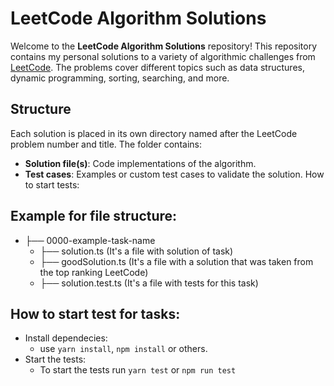 # LeetCode Algorithm Solutions

Welcome to the **LeetCode Algorithm Solutions** repository! This repository contains my personal solutions to a variety of algorithmic challenges from [LeetCode](https://leetcode.com). The problems cover different topics such as data structures, dynamic programming, sorting, searching, and more.

## Structure

Each solution is placed in its own directory named after the LeetCode problem number and title. The folder contains:

- **Solution file(s)**: Code implementations of the algorithm.
- **Test cases**: Examples or custom test cases to validate the solution.
  How to start tests:
## Example for file structure:
- ├── 0000-example-task-name
  - ├── solution.ts (It's a file with solution of task)
  - ├── goodSolution.ts (It's a file with a solution that was taken from the top ranking LeetCode) 
  - ├── solution.test.ts (It's a file with tests for this task)
## How to start test for tasks:
- Install dependecies:
  - use `yarn install`, `npm install` or others.
- Start the tests:
  - To start the tests run `yarn test` or `npm run test`